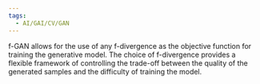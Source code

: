 ```yaml
---
tags:
  - AI/GAI/CV/GAN
---
```


f-GAN allows for the use of any f-divergence as the objective function for training the generative model. The choice of f-divergence provides a flexible framework of controlling the trade-off between the quality of the generated samples and the difficulty of training the model.